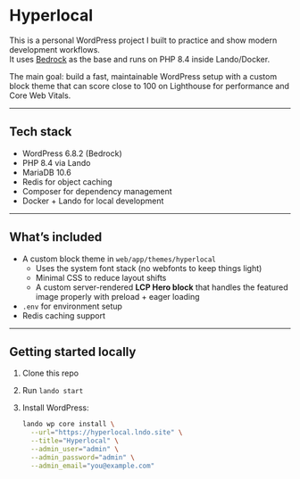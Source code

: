 # Hyperlocal

This is a personal WordPress project I built to practice and show modern development workflows.  
It uses [Bedrock](https://roots.io/bedrock/) as the base and runs on PHP 8.4 inside Lando/Docker.

The main goal: build a fast, maintainable WordPress setup with a custom block theme that can score close to 100 on Lighthouse for performance and Core Web Vitals.

---

## Tech stack
- WordPress 6.8.2 (Bedrock)
- PHP 8.4 via Lando
- MariaDB 10.6
- Redis for object caching
- Composer for dependency management
- Docker + Lando for local development

---

## What’s included
- A custom block theme in `web/app/themes/hyperlocal`
  - Uses the system font stack (no webfonts to keep things light)
  - Minimal CSS to reduce layout shifts
  - A custom server-rendered **LCP Hero block** that handles the featured image properly with preload + eager loading
- `.env` for environment setup
- Redis caching support

---

## Getting started locally
1. Clone this repo  
2. Run `lando start`  
3. Install WordPress:

   ```bash
   lando wp core install \
     --url="https://hyperlocal.lndo.site" \
     --title="Hyperlocal" \
     --admin_user="admin" \
     --admin_password="admin" \
     --admin_email="you@example.com"
